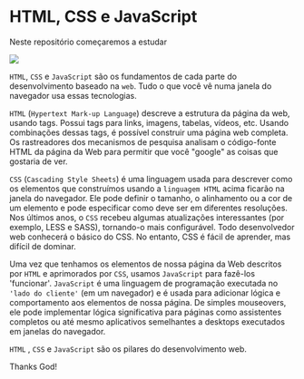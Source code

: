 # HTML, CSS e JavaScript

Neste repositório começaremos a estudar 

![](https://www.juicymedia.co.uk/application/files/4615/1838/4923/html_css_js.png)


`HTML`, `CSS` e `JavaScript` são os fundamentos de cada parte do desenvolvimento baseado na `web`. Tudo o que você vê numa janela do navegador usa essas tecnologias.

`HTML` (`Hypertext Mark-up Language`) descreve a estrutura da página da web, usando tags. Possui tags para links, imagens, tabelas, vídeos, etc. Usando combinações dessas tags, é possível construir uma página web completa. Os rastreadores dos mecanismos de pesquisa analisam o código-fonte HTML da página da Web para permitir que você "google" as coisas que gostaria de ver.

`CSS` (`Cascading Style Sheets`) é uma linguagem usada para descrever como os elementos que construímos usando a `linguagem HTML` acima ficarão na janela do navegador. Ele pode definir o tamanho, o alinhamento ou a cor de um elemento e pode especificar como deve ser em diferentes resoluções. Nos últimos anos, o `CSS` recebeu algumas atualizações interessantes (por exemplo, LESS e SASS), tornando-o mais configurável. Todo desenvolvedor web conhecerá o básico do CSS. No entanto, CSS é fácil de aprender, mas difícil de dominar.

Uma vez que tenhamos os elementos de nossa página da Web descritos por `HTML` e aprimorados por `CSS`, usamos `JavaScript` para fazê-los 'funcionar'. `JavaScript` é uma linguagem de programação executada no `'lado do cliente'` (em um navegador) e é usada para adicionar lógica e comportamento aos elementos de nossa página. De simples mouseovers, ele pode implementar lógica significativa para páginas como assistentes completos ou até mesmo aplicativos semelhantes a desktops executados em janelas do navegador.

`HTML` , `CSS` e `JavaScript` são os pilares do desenvolvimento web.









Thanks God!
